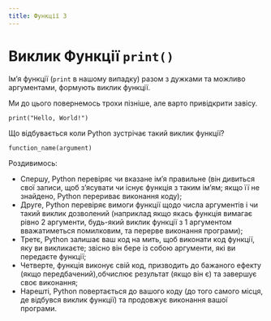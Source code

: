 ```yaml
---
title: Функції 3
---
```


# Виклик Функції `print()` 
Імʼя функції (`print` в нашому випадку) разом з дужками та можливо аргументами, формують виклик функції.

Ми до цього повернемось трохи пізніше, але варто привідкрити завісу.

``` { .yaml .copy }
print("Hello, World!")
```

Що відбувається коли Python зустрічає такий виклик функції?

`function_name(argument)`

Роздивимось:

- Спершу, Python перевіряє чи вказане імʼя правильне (він дивиться свої записи, щоб зʼясувати чи існує функція з таким імʼям; якщо її не знайдено, Python перериває виконання коду);
- Друге, Python перевіряє вимоги функції щодо числа аргументів і чи такий виклик дозволений (наприклад якщо якась функція вимагає рівно 2 аргументи, будь-який виклик функції з 1 аргументом вважатиметься помилковим, та перерве виконання програми);
- Третє, Python залишає ваш код на мить, щоб виконати код функції, яку ви викликаєте; звісно він бере із собою аргументи, які ви передаєте функції;
- Четверте, функція виконує свій код, призводить до бажаного ефекту (якщо передбачений),обчислює результат (якщо він є) та завершує своє виконання;
- Нарешті, Python повертається до вашого коду (до того самого місця, де відбувся виклик функції) та продовжує виконання вашої програми. 